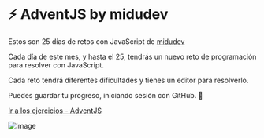 # :zap: AdventJS by midudev

Estos son 25 días de retos con JavaScript de [midudev](https://twitter.com/midudev/status/1466086682839638016)

Cada día de este mes, y hasta el 25, tendrás un nuevo reto de programación para resolver con JavaScript.

Cada reto tendrá diferentes dificultades y tienes un editor para resolverlo.

Puedes guardar tu progreso, iniciando sesión con GitHub. 🦑

[Ir a los ejercicios - AdventJS](https://adventjs.dev/)

![image](https://user-images.githubusercontent.com/56648593/144946346-12b4b776-f403-495f-80ec-507f66c63b2a.png)
